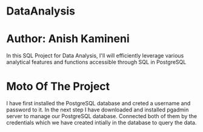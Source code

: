 # DataAnalysis
# Author: Anish Kamineni
In this SQL Project for Data Analysis, I'll will efficiently leverage various analytical features and functions accessible through SQL in PostgreSQL

# Moto Of The Project
I have first installed the PostgreSQL database and creted a username and password to it. In the next step I have downloaded and installed pgadmin server to manage our PostgreSQL database. Connected both of them by the credentials which we have created intially in the database to query the data.
